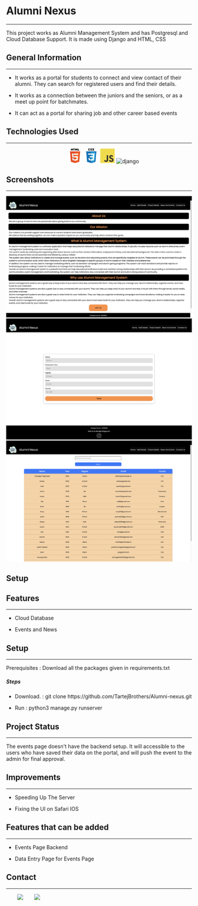 <h1>Alumni Nexus</h1>
<hr><p>This project works as Alumni Management System and has Postgresql and Cloud Database Support. It is made using Django and HTML, CSS</p><h2>General Information</h2>
<hr><ul>
<li>It works as a portal for students to connect and view contact of their alumni. They can search for registered users and find their details.</li>
</ul><ul>
<li>It works as a connection between the juniors and the seniors, or as a meet up point for batchmates.</li>
</ul><ul>
<li>It can act as a portal for sharing job and other career based events</li>
</ul><h2>Technologies Used</h2>
<hr><ul align="center">
 <img src="https://raw.githubusercontent.com/devicons/devicon/master/icons/html5/html5-original-wordmark.svg" alt="html5" width="40" height="40"/>

<img src="https://raw.githubusercontent.com/devicons/devicon/master/icons/css3/css3-original-wordmark.svg" alt="css3" width="40" height="40"/>

<img src="https://raw.githubusercontent.com/devicons/devicon/master/icons/javascript/javascript-original.svg" alt="javascript" width="40" height="40"/> 
<img src="https://cdn.worldvectorlogo.com/logos/django.svg" alt="django" width="40" height="40"/> 
</ul><h2>Screenshots</h2>
<hr><p><img src="readmeimg/1.jpg" alt="">
<img src="readmeimg/2.jpg" alt="">
<img src="readmeimg/3.jpg" alt="">
</p><h2>Setup</h2>
</ul><h2>Features</h2>
<hr><ul>
<li>Cloud Database</li>
</ul><ul>
<li>Events and News</li>
</ul><h2>Setup</h2>
<hr><p>Prerequisites :
Download all the packages given in requirements.txt</p><h5>Steps</h5><ul>
<li>Download. : git clone https://github.com/TartejBrothers/Alumni-nexus.git</li>
</ul><ul>
<li>Run : python3 manage.py runserver</li>
</ul><h2>Project Status</h2>
<hr><p>The events page doesn't have the backend setup. It will accessible to the users who have saved their data on the portal, and will push the event to the admin for final approval.</p><h2>Improvements</h2>
<hr><ul>
<li>Speeding Up The Server</li>
</ul><ul>
<li>Fixing the UI on Safari IOS</li>
</ul><h2>Features that can be added</h2>
<hr><ul>
<li>Events Page Backend</li>
</ul><ul>
<li>Data Entry Page for Events Page</li>
</ul><h2>Contact</h2>
<hr><p><span style="margin-right: 30px;"></span><a href="https://www.linkedin.com/in/tartej/"><img target="_blank" src="https://cdn.jsdelivr.net/gh/devicons/devicon/icons/linkedin/linkedin-original.svg" style="width: 10%;"></a><span style="margin-right: 30px;"></span><a href="https://github.com/TartejBrothers"><img target="_blank" src="https://cdn.jsdelivr.net/gh/devicons/devicon/icons/github/github-original.svg" style="width: 10%;"></a></p>
